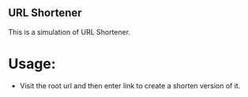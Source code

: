 ## URL Shortener

This is a simulation of URL Shortener.

# Usage:
 - Visit the root url and then enter link to create a shorten version of it.